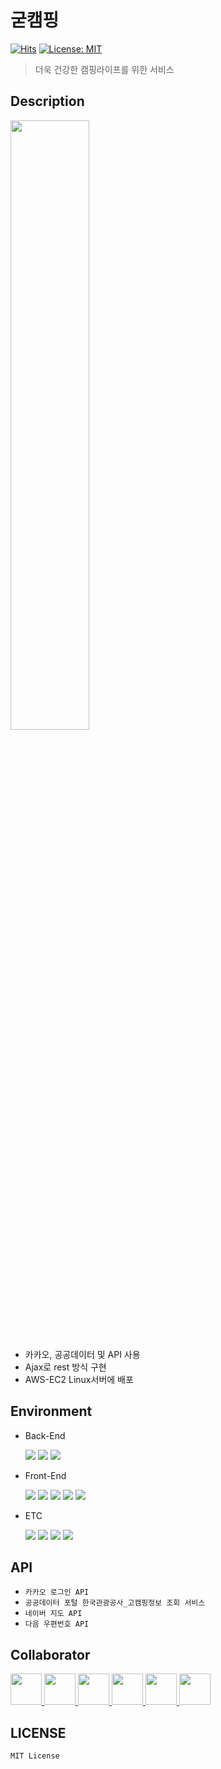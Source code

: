 # 굳캠핑 
[![Hits](https://hits.seeyoufarm.com/api/count/incr/badge.svg?url=https%3A%2F%2Fgithub.com%2Fleejohn0038%2FLastProject&count_bg=%2379C83D&title_bg=%23555555&icon=&icon_color=%23E7E7E7&title=hits&edge_flat=false)](https://hits.seeyoufarm.com)
[![License: MIT](https://img.shields.io/badge/License-MIT-yellow.svg)](https://opensource.org/licenses/MIT)


> 더욱 건강한 캠핑라이프를 위한 서비스

## Description
<img src="https://user-images.githubusercontent.com/70336674/164682727-b27a154f-3949-4a97-98c7-f71a3a9216bb.png" width="50%">

* 카카오, 공공데이터 및 API 사용
* Ajax로 rest 방식 구현
* AWS-EC2 Linux서버에 배포

## Environment

* Back-End

  <img src="https://img.shields.io/badge/Java-007396?style=flat-square&logo=java&logoColor=white">
  <img src="https://img.shields.io/badge/Spring-6DB33F?style=flat-square&logo=spring&logoColor=white">
  <img src="https://img.shields.io/badge/Tomcat-F8DC75?style=flat-square&logo=apachetomcat&logoColor=white">

* Front-End
  
  <img src="https://img.shields.io/badge/HTML5-E34F26?style=flat-square&logo=html5&logoColor=white">
  <img src="https://img.shields.io/badge/CSS3-1572B6?style=flat-square&logo=css3&logoColor=white">
  <img src="https://img.shields.io/badge/JavaScript-F7DF1E?style=flat-square&logo=javascript&logoColor=white">
  <img src="https://img.shields.io/badge/jQuery-0769AD?style=flat-square&logo=jquery&logoColor=white">
  <img src="https://img.shields.io/badge/Bootstrap-7952B3?style=flat-square&logo=bootstrap&logoColor=white">

* ETC

  <img src="https://img.shields.io/badge/Oracle-F80000?style=flat-square&logo=oracle&logoColor=white">
  <img src="https://img.shields.io/badge/Github-181717?style=flat-square&logo=github&logoColor=white">
  <img src="https://img.shields.io/badge/Amazon AWS-232F3E?style=flat-square&logo=amazonaws&logoColor=white">
  <img src="https://img.shields.io/badge/Linux-FCC624?style=flat-square&logo=linux&logoColor=white">
  
## API

* `카카오 로그인 API`
* `공공데이터 포털 한국관광공사_고캠핑정보 조회 서비스`
* `네이버 지도 API`
* `다음 우편번호 API`

## Collaborator

<a href="https://github.com/leejohn0038">
  <img src="https://github.com/leejohn0038.png" width="50px">
</a>

<a href="https://github.com/silversteel0605">
  <img src="https://github.com/silversteel0605.png" width="50px">
</a>

<a href="https://github.com/LeeJungHo9409">
  <img src="https://github.com/LeeJungHo9409.png" width="50px">
</a>

<a href="https://github.com/hanilang">
  <img src="https://github.com/hanilang.png" width="50px">
</a>

<a href="https://github.com/noohJ">
  <img src="https://github.com/noohJ.png" width="50px">
</a>

<a href="https://github.com/sasgajo">
  <img src="https://github.com/sasgajo.png" width="50px">
</a>

## LICENSE

`MIT License`
